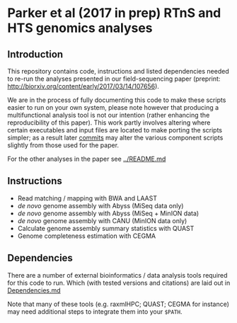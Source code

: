# Parker et al (2017 in prep) RTnS and HTS genomics analyses

## Introduction

This repository contains code, instructions and listed dependencies needed to re-run the analyses presented in our field-sequencing paper (preprint: http://biorxiv.org/content/early/2017/03/14/107656).

We are in the process of fully documenting this code to make these scripts easier to run on your own system, please note however that producing a multifunctional analysis tool is not our intention (rather enhancing the reproducibility of this paper). This work partly involves altering where certain executables and input files are located to make porting the scripts simpler; as a result later [commits](https://github.com/lonelyjoeparker/real-time-phylogenomics/commits/master) may alter the various component scripts slightly from those used for the paper.

For the other analyses in the paper see [../README.md](../README.md)

## Instructions

* Read matching / mapping with BWA and LAAST
* *de novo* genome assembly with Abyss (MiSeq data only)
* *de novo* genome assembly with Abyss (MiSeq + MinION data)
* *de novo* genome assembly with CANU (MinION data only)
* Calculate genome assembly summary statistics with QUAST
* Genome completeness estimation with CEGMA

## Dependencies

There are a number of external bioinformatics / data analysis tools required for this code to run. Which (with tested versions and citations) are laid out in [Dependencies.md](../Dependencies.md)

Note that many of these tools (e.g. raxmlHPC; QUAST; CEGMA for instance) may need additional steps to integrate them into your ```$PATH```.
